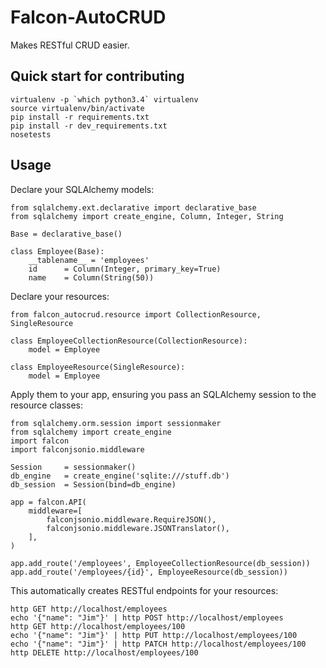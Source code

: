# Falcon-AutoCRUD

Makes RESTful CRUD easier.

## Quick start for contributing

    virtualenv -p `which python3.4` virtualenv
    source virtualenv/bin/activate
    pip install -r requirements.txt
    pip install -r dev_requirements.txt
    nosetests

## Usage

Declare your SQLAlchemy models:

```
from sqlalchemy.ext.declarative import declarative_base
from sqlalchemy import create_engine, Column, Integer, String

Base = declarative_base()

class Employee(Base):
    __tablename__ = 'employees'
    id      = Column(Integer, primary_key=True)
    name    = Column(String(50))
```

Declare your resources:

```
from falcon_autocrud.resource import CollectionResource, SingleResource

class EmployeeCollectionResource(CollectionResource):
    model = Employee

class EmployeeResource(SingleResource):
    model = Employee
```

Apply them to your app, ensuring you pass an SQLAlchemy session to the resource
classes:

```
from sqlalchemy.orm.session import sessionmaker
from sqlalchemy import create_engine
import falcon
import falconjsonio.middleware

Session     = sessionmaker()
db_engine   = create_engine('sqlite:///stuff.db')
db_session  = Session(bind=db_engine)

app = falcon.API(
    middleware=[
        falconjsonio.middleware.RequireJSON(),
        falconjsonio.middleware.JSONTranslator(),
    ],
)

app.add_route('/employees', EmployeeCollectionResource(db_session))
app.add_route('/employees/{id}', EmployeeResource(db_session))
```

This automatically creates RESTful endpoints for your resources:

```
http GET http://localhost/employees
echo '{"name": "Jim"}' | http POST http://localhost/employees
http GET http://localhost/employees/100
echo '{"name": "Jim"}' | http PUT http://localhost/employees/100
echo '{"name": "Jim"}' | http PATCH http://localhost/employees/100
http DELETE http://localhost/employees/100
```
